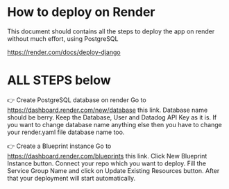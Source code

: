 # How to deploy on Render
This document should contains all the steps to deploy the app on render without much effort, using PostgreSQL

https://render.com/docs/deploy-django

# ALL STEPS below

👉 Create PostgreSQL database on render
Go to https://dashboard.render.com/new/database this link.
Database name should be berry.
Keep the Database, User and Datadog API Key as it is.
If you want to change database name anything else then you have to change your render.yaml file database name too.

👉 Create a Blueprint instance
Go to https://dashboard.render.com/blueprints this link.
Click New Blueprint Instance button.
Connect your repo which you want to deploy.
Fill the Service Group Name and click on Update Existing Resources button.
After that your deployment will start automatically.
